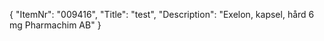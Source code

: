 {
  "ItemNr": "009416",
  "Title": "test",
  "Description": "Exelon, kapsel, hård 6 mg Pharmachim AB"
}